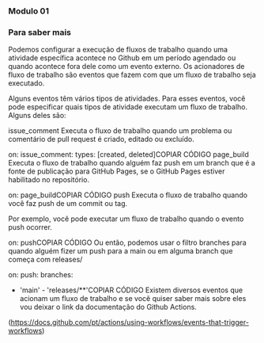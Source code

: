 ### Modulo 01

### Para saber mais

Podemos configurar a execução de fluxos de trabalho quando uma atividade específica acontece no Github em um período agendado ou quando acontece fora dele como um evento externo. Os acionadores de fluxo de trabalho são eventos que fazem com que um fluxo de trabalho seja executado.

Alguns eventos têm vários tipos de atividades. Para esses eventos, você pode especificar quais tipos de atividade executam um fluxo de trabalho. Alguns deles são:

issue_comment
Executa o fluxo de trabalho quando um problema ou comentário de pull request é criado, editado ou excluído.

on:
issue_comment:
types: [created, deleted]COPIAR CÓDIGO
page_build
Executa o fluxo de trabalho quando alguém faz push em um branch que é a fonte de publicação para GitHub Pages, se o GitHub Pages estiver habilitado no repositório.

on:
page_buildCOPIAR CÓDIGO
push
Executa o fluxo de trabalho quando você faz push de um commit ou tag.

Por exemplo, você pode executar um fluxo de trabalho quando o evento push ocorrer.

on:
pushCOPIAR CÓDIGO
Ou então, podemos usar o filtro branches para quando alguém fizer um push para a main ou em alguma branch que começa com releases/

on:
push:
branches:  
 - 'main' - 'releases/\*\*'COPIAR CÓDIGO
Existem diversos eventos que acionam um fluxo de trabalho e se você quiser saber mais sobre eles vou deixar o link da documentação do Github Actions.

(https://docs.github.com/pt/actions/using-workflows/events-that-trigger-workflows)

